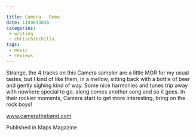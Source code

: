 ```yaml
---

title: Camera - Demo
date: 1149693036
categories:
 - writing
 - chrischinchilla
tags: 
 - music 
 - reviews
---
```


Strange, the 4 tracks on this Camera sampler are a little MOR for my usual tastes, but I kind of like them, in a mellow, sitting back with a bottle of beer and gently sighing kind of way. Some nice harmonies and tunes trip away with nowhere special to go, along comes another song and so it goes. In their rockier moments, Camera start to get more interesting, bring on the rock boys!

<a href='https://www.cameratheband.com' target='_blank'>www.cameratheband.com</a>

Published in Maps Magazine
